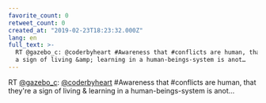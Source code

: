 ```yaml
---
favorite_count: 0
retweet_count: 0
created_at: "2019-02-23T18:23:32.000Z"
lang: en
full_text: >-
  RT @gazebo_c: @coderbyheart #Awareness that #conflicts are human, that they're
  a sign of living &amp; learning in a human-beings-system is anot…
---
```


RT [@gazebo_c](https://twitter.com/gazebo_c):
[@coderbyheart](https://twitter.com/coderbyheart) #Awareness that #conflicts are
human, that they're a sign of living &amp; learning in a human-beings-system is
anot…
